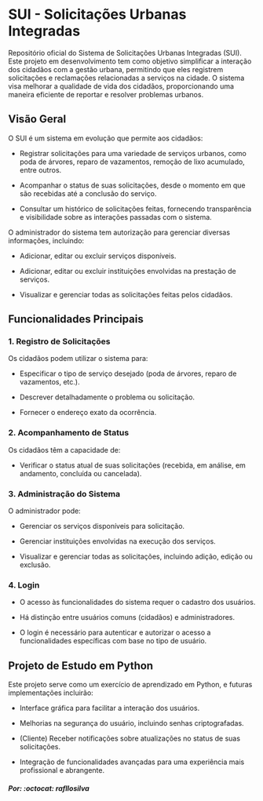 # SUI - Solicitações Urbanas Integradas

Repositório oficial do Sistema de Solicitações Urbanas Integradas (SUI). Este projeto em desenvolvimento tem como objetivo simplificar a interação dos cidadãos com a gestão urbana, permitindo que eles registrem solicitações e reclamações relacionadas a serviços na cidade. O sistema visa melhorar a qualidade de vida dos cidadãos, proporcionando uma maneira eficiente de reportar e resolver problemas urbanos.

## Visão Geral

O SUI é um sistema em evolução que permite aos cidadãos:

- Registrar solicitações para uma variedade de serviços urbanos, como poda de árvores, reparo de vazamentos, remoção de lixo acumulado, entre outros.
  
- Acompanhar o status de suas solicitações, desde o momento em que são recebidas até a conclusão do serviço.

- Consultar um histórico de solicitações feitas, fornecendo transparência e visibilidade sobre as interações passadas com o sistema.

O administrador do sistema tem autorização para gerenciar diversas informações, incluindo:

- Adicionar, editar ou excluir serviços disponíveis.

- Adicionar, editar ou excluir instituições envolvidas na prestação de serviços.

- Visualizar e gerenciar todas as solicitações feitas pelos cidadãos.

## Funcionalidades Principais

### 1. Registro de Solicitações

Os cidadãos podem utilizar o sistema para:

- Especificar o tipo de serviço desejado (poda de árvores, reparo de vazamentos, etc.).

- Descrever detalhadamente o problema ou solicitação.

- Fornecer o endereço exato da ocorrência.

### 2. Acompanhamento de Status

Os cidadãos têm a capacidade de:

- Verificar o status atual de suas solicitações (recebida, em análise, em andamento, concluída ou cancelada).

### 3. Administração do Sistema

O administrador pode:

- Gerenciar os serviços disponíveis para solicitação.

- Gerenciar instituições envolvidas na execução dos serviços.

- Visualizar e gerenciar todas as solicitações, incluindo adição, edição ou exclusão.

### 4. Login

- O acesso às funcionalidades do sistema requer o cadastro dos usuários.

- Há distinção entre usuários comuns (cidadãos) e administradores.

- O login é necessário para autenticar e autorizar o acesso a funcionalidades específicas com base no tipo de usuário.

## Projeto de Estudo em Python

Este projeto serve como um exercício de aprendizado em Python, e futuras implementações incluirão:

- Interface gráfica para facilitar a interação dos usuários.

- Melhorias na segurança do usuário, incluindo senhas criptografadas.

- (Cliente) Receber notificações sobre atualizações no status de suas solicitações.

- Integração de funcionalidades avançadas para uma experiência mais profissional e abrangente.

##### Por:  :octocat: rafllosilva

